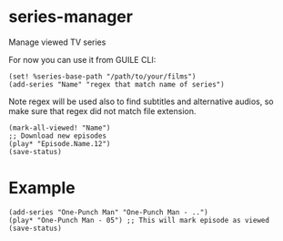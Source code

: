 # series-manager
Manage viewed TV series

For now you can use it from GUILE CLI:

    (set! %series-base-path "/path/to/your/films")
    (add-series "Name" "regex that match name of series")

Note regex will be used also to find subtitles and alternative audios,
so make sure that regex did not match file extension.

    (mark-all-viewed! "Name")
    ;; Download new episodes
    (play* "Episode.Name.12")
    (save-status)

# Example

    (add-series "One-Punch Man" "One-Punch Man - ..")
    (play* "One-Punch Man - 05") ;; This will mark episode as viewed
    (save-status)
